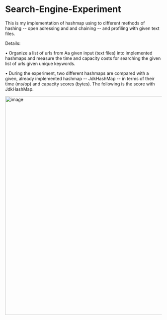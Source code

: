 # Search-Engine-Experiment

This is my implementation of hashmap using to different methods of hashing -- open adressing and and chaining -- and profiling with given text files. 

Details: 

• Organize a list of urls from Aa given input (text files) into implemented hashmaps and measure the time and capacity costs for searching the
given list of urls given unique keywords. 

• During the experiment, two different hashmaps are compared with a given, already implemented hashmap -- JdkHashMap -- in terms of their time (ms/op) and 
capacity scores (bytes). The following is the score with JdkHashMap. 

<img width="701" alt="image" src="https://user-images.githubusercontent.com/52744133/210324750-9625fc56-0092-4b05-832b-dbd357b3a7dd.png">
